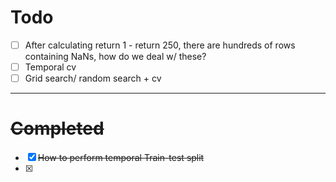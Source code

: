 # Todo
- [ ] After calculating return 1 - return 250, there are hundreds of rows containing NaNs, how do we deal w/ these?
- [ ] Temporal cv
- [ ] Grid search/ random search  + cv

---
# ~~Completed~~
- [x] ~~How to perform temporal Train-test split~~
- [x]  